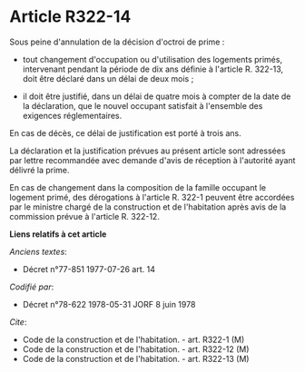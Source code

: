 # Article R322-14

Sous peine d'annulation de la décision d'octroi de prime :

- tout changement d'occupation ou d'utilisation des logements primés, intervenant pendant la période de dix ans définie à
l'article R. 322-13, doit être déclaré dans un délai de deux mois ;

- il doit être justifié, dans un délai de quatre mois à compter de la date de la déclaration, que le nouvel occupant
satisfait à l'ensemble des exigences réglementaires.

En cas de décès, ce délai de justification est porté à trois ans.

La déclaration et la justification prévues au présent article sont adressées par lettre recommandée avec demande d'avis de
réception à l'autorité ayant délivré la prime.

En cas de changement dans la composition de la famille occupant le logement primé, des dérogations à l'article R. 322-1
peuvent être accordées par le ministre chargé de la construction et de l'habitation après avis de la commission prévue à
l'article R.  322-12.

**Liens relatifs à cet article**

_Anciens textes_:

  - Décret n°77-851 1977-07-26 art. 14

_Codifié par_:

  - Décret n°78-622 1978-05-31 JORF 8 juin 1978

_Cite_:

  - Code de la construction et de l'habitation. - art. R322-1 (M)
  - Code de la construction et de l'habitation. - art. R322-12 (M)
  - Code de la construction et de l'habitation. - art. R322-13 (M)

